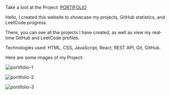 Take a loot at the Project: [PORTIFOLIO](https://pedromoore-portifolio.web.app/)

Hello, I created this website to showcase my projects, GitHub statistics, and LeetCode progress.

There, you can see all the projects I have created, as well as view my real-time GitHub and LeetCode profiles.

Technologies used: HTML, CSS, JavaScript, React, REST API, Git, GitHub.

Here are some images of my Project:

![portifolio-1](https://github.com/PedroRennaMoore/portifolio/assets/113116512/b4710249-2b8f-4f72-ba84-96e429e37af2)

![poritfolio-2](https://github.com/PedroRennaMoore/portifolio/assets/113116512/c38d674a-e07e-4c07-96f3-022cb71d23d1)

![portifolio-3](https://github.com/PedroRennaMoore/portifolio/assets/113116512/a3ec8f38-b087-4e7a-89cb-d3dfe46234ed)
